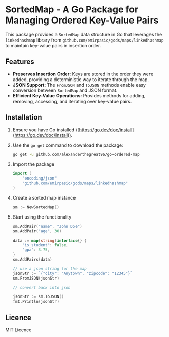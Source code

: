 # SortedMap - A Go Package for Managing Ordered Key-Value Pairs

This package provides a `SortedMap` data structure in Go that leverages the `linkedhashmap` library from `github.com/emirpasic/gods/maps/linkedhashmap` to maintain key-value pairs in insertion order.

## Features

* **Preserves Insertion Order:** Keys are stored in the order they were added, providing a deterministic way to iterate through the map.
* **JSON Support:** The `FromJSON` and `ToJSON` methods enable easy conversion between `SortedMap` and JSON format.
* **Efficient Key-Value Operations:** Provides methods for adding, removing, accessing, and iterating over key-value pairs.

## Installation

1. Ensure you have Go installed ([https://go.dev/doc/install](https://go.dev/doc/install)).
2. Use the `go get` command to download the package:

    ```bash
    go get -u github.com/alexanderthegreat96/go-ordered-map
3. Import the package
    ```go
    import (
        "encoding/json"
        "github.com/emirpasic/gods/maps/linkedhashmap"
    )
4. Create a sorted map instance
    ```go
    sm := NewSortedMap()
5. Start using the functionality
    ```go
    sm.AddPair("name", "John Doe")
    sm.AddPair("age", 30)

    data := map[string]interface{} {
        "is_student": false,
        "gpa": 3.75,
    }
    sm.AddPairs(data)

    // use a json string for the map
    jsonStr := `{"city": "Anytown", "zipcode": "12345"}`
    sm.FromJSON(jsonStr)

    // convert back into json

    jsonStr := sm.ToJSON()
    fmt.Println(jsonStr)


## Licence
MIT Licence